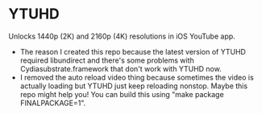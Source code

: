 # YTUHD

Unlocks 1440p (2K) and 2160p (4K) resolutions in iOS YouTube app.
- The reason I created this repo because the latest version of YTUHD required libundirect and there's some problems with Cydiasubstrate.framework that don't work with YTUHD now.
- I removed the auto reload video thing because sometimes the video is actually loading but YTUHD just keep reloading nonstop.
Maybe this repo might help you! You can build this using "make package FINALPACKAGE=1".
